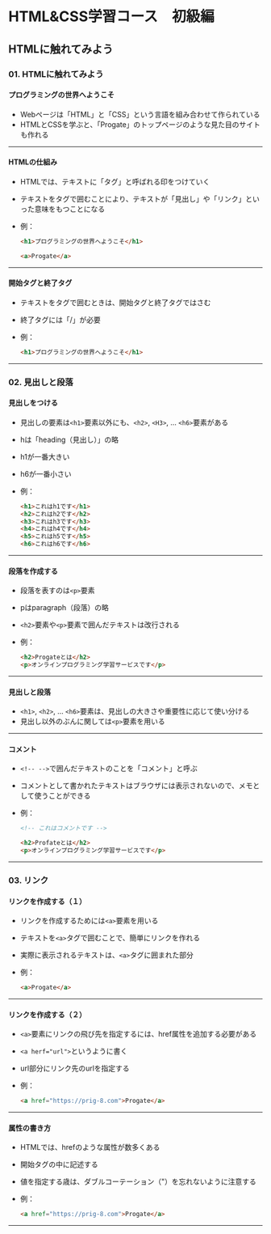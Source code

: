 # HTML&CSS学習コース　初級編

## HTMLに触れてみよう

### 01. HTMLに触れてみよう

#### プログラミングの世界へようこそ

- Webページは「HTML」と「CSS」という言語を組み合わせて作られている
- HTMLとCSSを学ぶと、「Progate」のトップページのような見た目のサイトも作れる

---

#### HTMLの仕組み

- HTMLでは、テキストに「タグ」と呼ばれる印をつけていく
- テキストをタグで囲むことにより、テキストが「見出し」や「リンク」といった意味をもつことになる
- 例：

  ```html
  <h1>プログラミングの世界へようこそ</h1>

  <a>Progate</a>
  ```

---

#### 開始タグと終了タグ

- テキストをタグで囲むときは、開始タグと終了タグではさむ
- 終了タグには「/」が必要
- 例：

  ```html
  <h1>プログラミングの世界へようこそ</h1>
  ```

---

### 02. 見出しと段落

#### 見出しをつける

- 見出しの要素は`<h1>`要素以外にも、`<h2>`, `<H3>`, ... `<h6>`要素がある
- hは「heading（見出し）」の略
- h1が一番大きい
- h6が一番小さい
- 例：

  ```html
  <h1>これはh1です</h1>
  <h2>これはh2です</h2>
  <h3>これはh3です</h3>
  <h4>これはh4です</h4>
  <h5>これはh5です</h5>
  <h6>これはh6です</h6>
  ```

---

#### 段落を作成する

- 段落を表すのは`<p>`要素
- pはparagraph（段落）の略
- `<h2>`要素や`<p>`要素で囲んだテキストは改行される
- 例：

  ```html
  <h2>Progateとは</h2>
  <p>オンラインプログラミング学習サービスです</p>
  ```

---

#### 見出しと段落

- `<h1>`, `<h2>`, ... `<h6>`要素は、見出しの大きさや重要性に応じて使い分ける
- 見出し以外のぶんに関しては`<p>`要素を用いる

---

#### コメント

- `<!-- -->`で囲んだテキストのことを「コメント」と呼ぶ
- コメントとして書かれたテキストはブラウザには表示されないので、メモとして使うことができる
- 例：

  ```html
  <!-- これはコメントです -->

  <h2>Profateとは</h2>
  <p>オンラインプログラミング学習サービスです</p>
  ```

---

### 03. リンク

#### リンクを作成する（１）

- リンクを作成するためには`<a>`要素を用いる
- テキストを`<a>`タグで囲むことで、簡単にリンクを作れる
- 実際に表示されるテキストは、`<a>`タグに囲まれた部分
- 例：

  ```html
  <a>Progate</a>
  ```

---

#### リンクを作成する（２）

- `<a>`要素にリンクの飛び先を指定するには、href属性を追加する必要がある
- `<a herf="url">`というように書く
- url部分にリンク先のurlを指定する
- 例：

  ```html
  <a href="https://prig-8.com">Progate</a>
  ```

---

#### 属性の書き方

- HTMLでは、hrefのような属性が数多くある
- 開始タグの中に記述する
- 値を指定する歳は、ダブルコーテーション（"）を忘れないように注意する
- 例：

  ```html
  <a href="https://prig-8.com">Progate</a>
  ```

---
